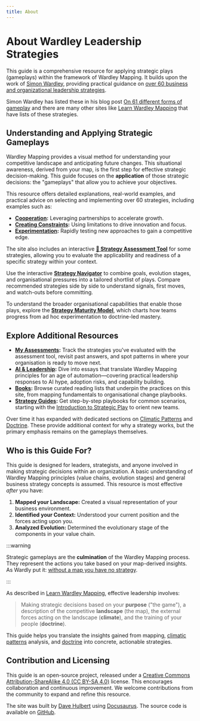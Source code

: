 ```yaml
---
title: About
---
```


# About Wardley Leadership Strategies

This guide is a comprehensive resource for applying strategic plays (gameplays) within the framework of Wardley Mapping.  It builds upon the work of [Simon Wardley](https://www.linkedin.com/in/simonwardley/), providing practical guidance on [over 60 business and organizational leadership strategies](/strategies).

Simon Wardley has listed these in his blog post [On 61 different forms of gameplay](https://blog.gardeviance.org/2015/05/on-61-different-forms-of-gameplay.html) and there are many other sites like [Learn Wardley Mapping](https://learnwardleymapping.com/leadership/) that have lists of these strategies.

## Understanding and Applying Strategic Gameplays

Wardley Mapping provides a visual method for understanding your competitive landscape and anticipating future changes.  This situational awareness, derived from your map, is the first step for effective strategic decision-making. This guide focuses on the **application** of those strategic decisions: the "gameplays" that allow you to achieve your objectives.

This resource offers detailed explanations, real-world examples, and practical advice on selecting and implementing over 60 strategies, including examples such as:

- **[Cooperation](/strategies/accelerators/cooperation):**  Leveraging partnerships to accelerate growth.
- **[Creating Constraints](/strategies/decelerators/creating-constraints):**  Using limitations to drive innovation and focus.
- **[Experimentation](/strategies/attacking/experimentation):**  Rapidly testing new approaches to gain a competitive edge.

The site also includes an interactive [**🚦 Strategy Assessment Tool**](/about/assessment-tool) for some strategies, allowing you to evaluate the applicability and readiness of a specific strategy within your context.

Use the interactive [**Strategy Navigator**](/strategy-navigator) to combine goals, evolution stages, and organisational pressures into a tailored shortlist of plays. Compare recommended strategies side by side to understand signals, first moves, and watch-outs before committing.

To understand the broader organisational capabilities that enable those plays, explore the [**Strategy Maturity Model**](/about/strategy-maturity-model), which charts how teams progress from ad hoc experimentation to doctrine-led mastery.

## Explore Additional Resources

- **[My Assessments](/my-progress):** Track the strategies you've evaluated with the assessment tool, revisit past answers, and spot patterns in where your organisation is ready to move next.
- **[AI & Leadership](/blog):** Dive into essays that translate Wardley Mapping principles for an age of automation—covering practical leadership responses to AI hype, adoption risks, and capability building.
- **[Books](/books):** Browse curated reading lists that underpin the practices on this site, from mapping fundamentals to organisational change playbooks.
- **[Strategy Guides](/strategy-guides):** Get step-by-step playbooks for common scenarios, starting with the [Introduction to Strategic Play](/strategy-guides/introduction-to-strategic-play) to orient new teams.

Over time it has expanded with dedicated sections on [Climatic Patterns](/climatic-patterns) and [Doctrine](/doctrines). These provide additional context for why a strategy works, but the primary emphasis remains on the gameplays themselves.


## Who is this Guide For?

This guide is designed for leaders, strategists, and anyone involved in making strategic decisions within an organization. A basic understanding of Wardley Mapping principles (value chains, evolution stages) and general business strategy concepts is assumed. This resource is most effective *after* you have:

1. **Mapped your Landscape:**  Created a visual representation of your business environment.
2. **Identified your Context:**  Understood your current position and the forces acting upon you.
3. **Analyzed Evolution:**  Determined the evolutionary stage of the components in your value chain.

:::warning

Strategic gameplays are the **culmination** of the Wardley Mapping process. They represent the actions you take based on your map-derived insights.
As Wardly put it: [without a map you have no strategy](https://blog.gardeviance.org/2013/11/without-map-you-have-no-strategy.html).

:::

As described in [Learn Wardley Mapping](https://learnwardleymapping.com/), effective leadership involves:

> Making strategic decisions based on your **purpose** ("the game"), a description of the competitive **landscape** (the map), the external forces acting on the landscape (**climate**), and the training of your people (**doctrine**).

This guide helps you translate the insights gained from mapping, [climatic patterns](/climatic-patterns) analysis, and [doctrine](/doctrines) into concrete, actionable strategies.

## Contribution and Licensing

This guide is an open-source project, released under a [Creative Commons Attribution-ShareAlike 4.0 (CC BY-SA 4.0)](https://creativecommons.org/licenses/by-sa/4.0/) license. This encourages collaboration and continuous improvement. We welcome contributions from the community to expand and refine this resource.

The site was built by [Dave Hulbert](https://dave.engineer/) using [Docusaurus](https://docusaurus.io/). The source code is available on [GitHub](https://github.com/dave1010/wardley-leadership-strategies).
